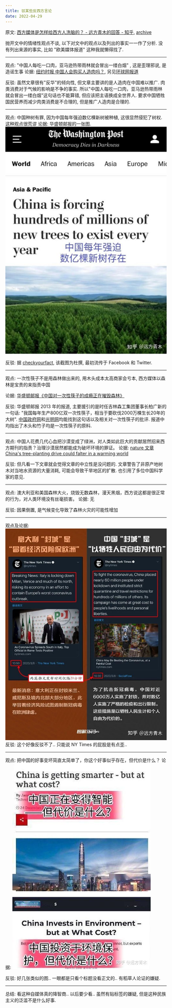 ```yaml
---
title: 驳某些反西方言论
date: 2022-04-29
---
```


原文: [西方媒体是怎样给西方人洗脑的？ - 远方青木的回答 - 知乎](https://www.zhihu.com/question/428451991/answer/2431916538), [archive](http://web.archive.org/web/20220429053052/https://www.zhihu.com/question/428451991/answer/2431916538)

抛开文中的情绪性观点不谈, 以下对文中的观点以及列出的事实一一作了分析. 没有列出来源的事实, 比如 "欧美媒体报道" 这种我就懒得找了.

---

观点: "中国人每吃一口肉，亚马逊热带雨林就会冒出一缕白烟" , 这是歪理邪说, 是造谣生事
论据: [纽约时报 中国人会购买人造肉吗？](https://www.nytimes.com/2020/01/07/business/fake-pork-china.html), 另见[环球网报道](https://world.huanqiu.com/article/9CaKrnKoNzC)

反驳: 虽然文章很有"反华"的倾向性, 但文章主要讲的是人造肉在中国难以推广. 肉类消费对于气候的影响是不争的事实. 所以"中国人每吃一口肉，亚马逊热带雨林就会冒出一缕白烟"这句话也不能算错, 但应该把主语换成全世界人.
要求中国牺牲国民营养而减少肉类消费是不合理的, 但是推广人造肉是合理的.

---

观点: 中国种树有罪, 因为中国每年强迫数亿棵新树被种植, 这很显然侵犯了树权. 这种观点很荒谬
论据: 华盛顿邮报的一张图.
![e577e26ef47585f1faae27fb45123efd.png](./_resources/e577e26ef47585f1faae27fb45123efd.png)

反驳: 据 [checkyourfact](https://checkyourfact.com/2022/04/18/fact-check-washington-post-china-trees-article/), 该截图为杜撰, 最初流传于 Facebook 和 Twitter.

---

观点: 一次性筷子不是用森林做出来的, 用木头成本太高商家会亏本, 西方媒体以森林是宝贵的来指责中国

论据: [华盛顿邮报《中国对一次性筷子的成瘾正在摧毁森林》](https://www.washingtonpost.com/news/worldviews/wp/2013/03/14/chinas-disposable-chopstick-addiction-is-destroying-its-forests/)

反驳:
华盛顿邮报 2013 年的报道, 主要援引的是时任吉林森工集团董事长柏广新的一句话: "我国每年生产800亿双一次性筷子，相当于要砍伐2000万棵生长20年的大树". [中国政府网](http://www.gov.cn/2013lh/content_2349497.htm)和[光明网](http://cpc.people.com.cn/pinglun/n/2013/0312/c78779-20759994.html)均能找到这句话以及相关对一次性筷子的批评. 报道中均指出了木头和竹子均是一次性筷子的原料.

---

观点: 中国人花费几代心血把沙漠变成了绿洲，对人类如此巨大的贡献居然招来西方期刊的指责？治理沙漠居然都能成为破坏环境的罪证。
论据: [nature 文章 China's tree-planting drive could falter in a warming world](https://www.nature.com/articles/d41586-019-02789-w)

反驳:
但凡看一下文章就会觉得文章的中立性是没问题的. 文章警告了非原产地树木对当地水资源的大量消耗, 可能会导致干旱地区的扩散. 也引用了多位中国科学家的意见.

---

观点: 澳大利亚和美国森林大火，烧毁无数森林，漫天黑烟，西方说这都是很正常的行为，对人类环境没有丝毫损害。
论据: 无

反驳: 因果倒置, 是气候变化导致了森林火灾的可能性增加

---

观点及论据:
![9d2d417242ceec2596a90beaaebb71a8.png](./_resources/9d2d417242ceec2596a90beaaebb71a8.png)
反驳:
这个好像反驳不了.. 只能说 NY Times 的屁股是有点歪..

---

观点: 把中国的好事变坏简直太简单了，你这个好事似乎存在，但代价是什么？
论据:
![246b296018db3460d935bb2e9d121731.png](./_resources/246b296018db3460d935bb2e9d121731.png)

反驳:
好几张类似的图.. 一眼都是只看个标题没看正文的.. 有稻草人论证的嫌疑.

---

总结: 看这种自媒体真的降智商.. 以后要少看.. 虽然有贴标签的嫌疑, 但是这种民族主义的泛滥不是什么好事.
